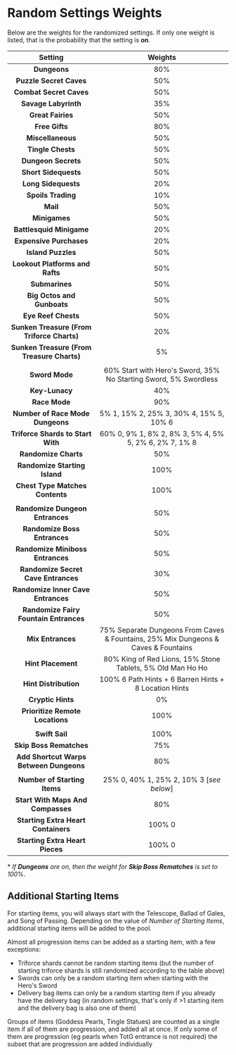 # Random Settings Weights

Below are the weights for the randomized settings. If only one weight is listed, that is the probability that the setting is **on**.

|                 **Setting**                	|                                                           **Weights**                                                           	|
|:------------------------------------------:	|:-------------------------------------------------------------------------------------------------------------------------------:	|
|                **Dungeons**                	|                                                               80%                                                               	|
|           **Puzzle Secret Caves**          	|                                                               50%                                                               	|
|           **Combat Secret Caves**          	|                                                               50%                                                               	|
|            **Savage Labyrinth**            	|                                                               35%                                                               	|
|              **Great Fairies**             	|                                                               50%                                                               	|
|               **Free Gifts**               	|                                                               80%                                                               	|
|              **Miscellaneous**             	|                                                               50%                                                               	|
|              **Tingle Chests**             	|                                                               50%                                                               	|
|             **Dungeon Secrets**             	|                                                               50%                                                               	|
|            **Short Sidequests**            	|                                                               50%                                                               	|
|             **Long Sidequests**            	|                                                               20%                                                               	|
|             **Spoils Trading**             	|                                                               10%                                                               	|
|                  **Mail**                  	|                                                               50%                                                               	|
|                **Minigames**               	|                                                               50%                                                               	|
|          **Battlesquid Minigame**          	|                                                               20%                                                               	|
|           **Expensive Purchases**          	|                                                               20%                                                               	|
|             **Island Puzzles**             	|                                                               50%                                                               	|
|       **Lookout Platforms and Rafts**      	|                                                               50%                                                               	|
|               **Submarines**               	|                                                               50%                                                               	|
|         **Big Octos and Gunboats**         	|                                                               50%                                                               	|
|             **Eye Reef Chests**            	|                                                               50%                                                               	|
| **Sunken Treasure (From Triforce Charts)** 	|                                                               20%                                                               	|
| **Sunken Treasure (From Treasure Charts)** 	|                                                                5%                                                               	|
|                                            	|                                                                                                                                 	|
|               **Sword Mode**               	|                                 60% Start with Hero's Sword, 35% No Starting Sword, 5% Swordless                                	|
|               **Key-Lunacy**               	|                                                               40%                                                               	|
|                **Race Mode**               	|                                                               90%                                                               	|
|      **Number of Race Mode Dungeons**      	|                                             5% 1, 15% 2, 25% 3, 30% 4, 15% 5, 10% 6                                             	|
|      **Triforce Shards to Start With**     	|                                      60% 0, 9% 1, 8% 2, 8% 3, 5% 4, 5% 5, 2% 6, 2% 7, 1% 8                                      	|
|            **Randomize Charts**            	|                                                               50%                                                               	|
|        **Randomize Starting Island**       	|                                                               100%                                                              	|
|       **Chest Type Matches Contents**      	|                                                               100%                                                              	|
|                                            	|                                                                                                                                 	|
|       **Randomize Dungeon Entrances**      	|                                                               50%                                                               	|
|         **Randomize Boss Entrances**        	|                                                               50%                                                               	|
|       **Randomize Miniboss Entrances**      	|                                                               50%                                                               	|
|     **Randomize Secret Cave Entrances**    	|                                                               30%                                                               	|
|      **Randomize Inner Cave Entrances**    	|                                                               50%                                                               	|
|    **Randomize Fairy Fountain Entrances**  	|                                                               50%                                                               	|
|              **Mix Entrances**             	|                       75% Separate Dungeons From Caves & Fountains, 25% Mix Dungeons & Caves & Fountains                         	|
|             **Hint Placement**             	|                                    80% King of Red Lions, 15% Stone Tablets, 5% Old Man Ho Ho                                   	|
|            **Hint Distribution**           	|                                      100% 6 Path Hints + 6 Barren Hints + 8 Location Hints                                      	|
|              **Cryptic Hints**             	|                                                               0%                                                                	|
|       **Prioritize Remote Locations**        	|                                                               100%                                                              	|
|                                            	|                                                                                                                                 	|
|               **Swift Sail**               	|                                                               100%                                                              	|
|           **Skip Boss Rematches**          	|                                                               75%                                                               	|
|   **Add Shortcut Warps Between Dungeons**  	|                                                               80%                                                               	|
|                                            	|                                                                                                                                 	|
|        **Number of Starting Items**        	|                                             25% 0, 40% 1, 25% 2, 10% 3 [_see below_]                                            	|
|      **Start With Maps And Compasses**     	|                                                               80%                                                               	|
|     **Starting Extra Heart Containers**    	|                                                              100% 0                                                             	|
|       **Starting Extra Heart Pieces**      	|                                                              100% 0                                                             	|

\* *If **Dungeons** are on, then the weight for **Skip Boss Rematches** is set to 100%*.

## Additional Starting Items
For starting items, you will always start with the Telescope, Ballad of Gales, and Song of Passing. Depending on the value of _Number of Starting Items_, additional starting items will be added to the pool.

Almost all progression items can be added as a starting item, with a few exceptions:
* Triforce shards cannot be random starting items (but the number of starting triforce shards is still randomized according to the table above)
* Swords can only be a random starting item when starting with the Hero's Sword
* Delivery bag items can only be a random starting item if you already have the delivery bag (in random settings, that's only if >1 starting item and the delivery bag is also one of them)

Groups of items (Goddess Pearls, Tingle Statues) are counted as a single item if all of them are progression, and added all at once. If only some of them are progression (eg pearls when TotG entrance is not required) the subset that are progression are added individually